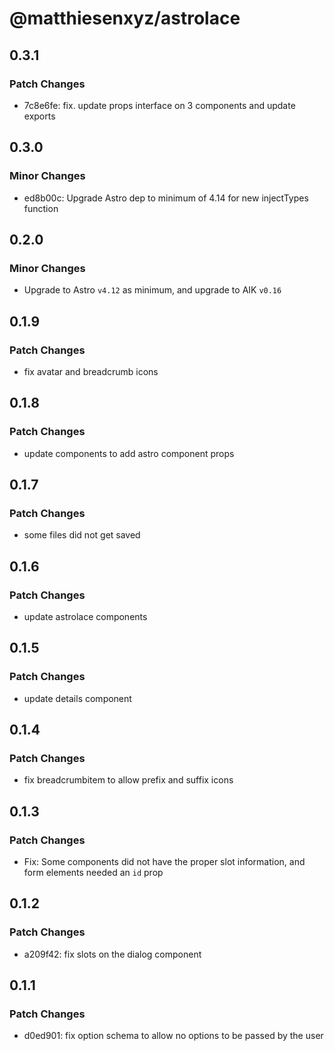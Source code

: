 # @matthiesenxyz/astrolace

## 0.3.1

### Patch Changes

- 7c8e6fe: fix. update props interface on 3 components and update exports

## 0.3.0

### Minor Changes

- ed8b00c: Upgrade Astro dep to minimum of 4.14 for new injectTypes function

## 0.2.0

### Minor Changes

- Upgrade to Astro `v4.12` as minimum, and upgrade to AIK `v0.16`

## 0.1.9

### Patch Changes

- fix avatar and breadcrumb icons

## 0.1.8

### Patch Changes

- update components to add astro component props

## 0.1.7

### Patch Changes

- some files did not get saved

## 0.1.6

### Patch Changes

- update astrolace components

## 0.1.5

### Patch Changes

- update details component

## 0.1.4

### Patch Changes

- fix breadcrumbitem to allow prefix and suffix icons

## 0.1.3

### Patch Changes

- Fix: Some components did not have the proper slot information, and form elements needed an `id` prop

## 0.1.2

### Patch Changes

- a209f42: fix slots on the dialog component

## 0.1.1

### Patch Changes

- d0ed901: fix option schema to allow no options to be passed by the user

